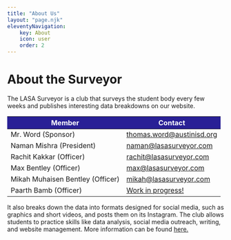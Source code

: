```yaml
---
title: "About Us"
layout: "page.njk"
eleventyNavigation:
    key: About
    icon: user
    order: 2
---
```


# About the Surveyor
The LASA Surveyor is a club that surveys the student body every few weeks and publishes interesting data breakdowns on our website.
<table class="table">
  <thead class="thead" style="background-color: #292096; color: white">
    <tr>
      <th scope="Member">Member</th>
      <th scope="Contact">Contact</th>
    </tr>
  </thead>
  <tbody>
    <tr>
      <td>Mr. Word (Sponsor)</td>
      <td><a href="mailto:thomas.word@austinisd.org">thomas.word@austinisd.org</a></td>
    </tr>
    <tr>
      <td>Naman Mishra (President)</td>
      <td><a href="mailto:naman@lasasurveyor.com">naman@lasasurveyor.com</a></td>
    </tr>
    <tr>
      <td>Rachit Kakkar (Officer)</td>
      <td><a href="mailto:rachit@lasasurveyor.com<">rachit@lasasurveyor.com</a></td>
    </tr>
    <tr>
      <td>Max Bentley (Officer)</td>
      <td><a href="mailto:rachit@lasasurveyor.com<">max@lasasurveyor.com</a></td>
    </tr>
    <tr>
      <td>Mikah Muhaisen Bentley (Officer)</td>
      <td><a href="mailto:rachit@lasasurveyor.com<">mikah@lasasurveyor.com</a></td>
    </tr>
    <tr>
      <td>Paarth Bamb (Officer)</td>
      <td><a href="mailto:">Work in progress!</a></td>
    </tr>
  </tbody>
</table>
It also breaks down the data into formats designed for social media, such as graphics and short videos, and posts them on its Instagram. The club allows students to practice skills like data analysis, social media outreach, writing, and website management.
More information can be found <a href="https://docs.google.com/document/d/1jQ3OzFKKV9872uqK52Lf_0avonWVqBc7WB-GBojlga0/edit?usp=sharing" target="blank">here.</a>